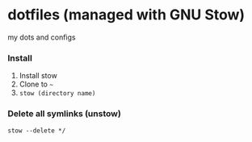 # dotfiles (managed with GNU Stow)
my dots and configs
### Install
1. Install stow
2. Clone to `~`
3. `stow (directory name)`

### Delete all symlinks (unstow)
`stow --delete */`
